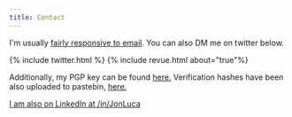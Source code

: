 ```yaml
---
title: Contact
---
```


I'm usually [fairly responsive to email](mailto:hello@jonlu.ca). You can also DM me on twitter below.

{% include twitter.html %}
{% include revue.html about="true"%}

<p>Additionally, my PGP key can be found <a href="https://jonlu.ca/assets/public.asc">here.</a> Verification hashes
have been also uploaded to pastebin, <a rel="noopener" rel="noreferrer" href="https://pastebin.com/kVACTX5Y"> here. </a></p>

[I am also on LinkedIn at /in/JonLuca](https://www.linkedin.com/in/jonluca/)
